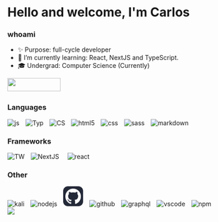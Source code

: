 # Hello and welcome, I'm Carlos

### whoami
- ✨ Purpose: full-cycle developer
- 🌱 I’m currently learning: React, NextJS and TypeScript.
- 🎓 Undergrad: Computer Science (Currently)

<div >
  <a href="https://leetcode.com/carloseduardossl/" target="_blank"><img height="30" width="120" src="https://cdn.icon-icons.com/icons2/2530/PNG/512/leetcode_button_icon_151892.png"/></a>
</div>

### Languages

<div style="display: inline_block; margin-top: 15px;">
  <img alt="js" height="45" width="45" style="margin-right: 10px;"  src="https://cdn.jsdelivr.net/gh/devicons/devicon/icons/javascript/javascript-original.svg" />
  <img alt="Typ" height="45" width="45" style="margin-right: 10px;"  src="https://upload.wikimedia.org/wikipedia/commons/4/4c/Typescript_logo_2020.svg" />
  <img alt="CS" height="45" width="45" style="margin-right: 10px;"  src="https://cdn.jsdelivr.net/gh/devicons/devicon/icons/csharp/csharp-original.svg" />
  <img alt="html5" height="45" width="45" style="margin-right: 10px;"  src="https://cdn.jsdelivr.net/gh/devicons/devicon/icons/html5/html5-original.svg" />
  <img alt="css" height="45" width="45" style="margin-right: 10px;"  src="https://cdn.jsdelivr.net/gh/devicons/devicon/icons/css3/css3-original.svg" >
  <img alt="sass" height="45" width="45" style="margin-right: 10px;" src="https://cdn.jsdelivr.net/gh/devicons/devicon/icons/sass/sass-original.svg" />
  <img alt="markdown" height="45" width="45" style="margin-right: 10px;"  src="https://cdn.jsdelivr.net/gh/devicons/devicon/icons/markdown/markdown-original.svg" />
</div>

### Frameworks

<div style="display: inline_block; margin-top: 15px;">
  <img alt="TW" height="45" width="45" style="margin-right: 10px;"  src="https://upload.wikimedia.org/wikipedia/commons/d/d5/Tailwind_CSS_Logo.svg"/>
  <img alt="NextJS" height="45" width="45" style="margin-right: 15px;" src="https://miro.medium.com/v2/resize:fit:640/format:webp/1*okiCUvTUJLtOqJv1dMzwpA.png">
  <img alt="react" height="45" width="45" style="margin-right: 10px;"  src="https://cdn.jsdelivr.net/gh/devicons/devicon/icons/react/react-original-wordmark.svg" />   
</div>

### Other

<div style="display: inline_block; margin-top: 15px;">
  <img alt="kali" height="45" width="65" style="margin-right: 10px;"  src="https://forums.kali.org/images/misc/kali-2.0-logo-TM.png" />
  <img alt="nodejs" height="45" width="45" style="margin-right: 10px;"  src="https://cdn.jsdelivr.net/gh/devicons/devicon/icons/nodejs/nodejs-original.svg" />
  <img alt="github" height="45" width="45" style="margin-right: 10px;" src="https://github.com/tandpfun/skill-icons/blob/main/icons/Github-Dark.svg" />
  <img alt="github" height="45" width="45" style="margin-right: 10px;" src="https://user-images.githubusercontent.com/25181517/192108372-f71d70ac-7ae6-4c0d-8395-51d8870c2ef0.png" />
  <img alt="graphql" height="45" width="45" style="margin-right: 10px;"  src="https://cdn.jsdelivr.net/gh/devicons/devicon/icons/graphql/graphql-plain-wordmark.svg" />
  <img alt="vscode" height="45" width="45" style="margin-right: 10px;" src="https://cdn.jsdelivr.net/gh/devicons/devicon/icons/vscode/vscode-original.svg" />
  <img alt="npm" height="45" width="45" style="margin-right: 10px;"  src="https://cdn.jsdelivr.net/gh/devicons/devicon/icons/npm/npm-original-wordmark.svg" />
<br/>

<div>
  <img height="150em" src="https://github-readme-stats.vercel.app/api?username=Solractys&show_icons=true&theme=aura-light&include_all_commits=false&count_private=true"/>
</div>
